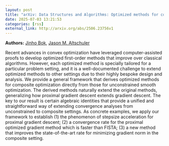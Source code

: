 ```yaml
---
layout: post
title: "arXiv: Data Structures and Algorithms: Optimized methods for composite optimization: a reduction perspective"
date: 2025-07-03 13:21:53 
categories: [rss]
external_link: http://arxiv.org/abs/2506.23756v1
---
```


**Authors:** [Jinho Bok](https://dblp.uni-trier.de/search?q=Jinho+Bok), [Jason M. Altschuler](https://dblp.uni-trier.de/search?q=Jason+M.+Altschuler)

Recent advances in convex optimization have leveraged computer-assisted
proofs to develop optimized first-order methods that improve over classical
algorithms. However, each optimized method is specially tailored for a
particular problem setting, and it is a well-documented challenge to extend
optimized methods to other settings due to their highly bespoke design and
analysis. We provide a general framework that derives optimized methods for
composite optimization directly from those for unconstrained smooth
optimization. The derived methods naturally extend the original methods,
generalizing how proximal gradient descent extends gradient descent. The key to
our result is certain algebraic identities that provide a unified and
straightforward way of extending convergence analyses from unconstrained to
composite settings. As concrete examples, we apply our framework to establish
(1) the phenomenon of stepsize acceleration for proximal gradient descent; (2)
a convergence rate for the proximal optimized gradient method which is faster
than FISTA; (3) a new method that improves the state-of-the-art rate for
minimizing gradient norm in the composite setting.
